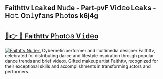 ## Faithttv L𝚎a𝚔ed N𝚞𝚍e - Part-pvF Vi𝚍𝚎o L𝚎a𝚔s - H𝚘𝚝 O𝚗𝚕yf𝚊ns P𝚑𝚘tos k6j4g

# <h2><a href="http://kf0o9eh.oniu.top/?m=Faithttv">🔗👉 🔴 Faithttv P𝚑ot𝚘𝚜 V𝚒d𝚎o</a></h2>

[![Faithttv Nu𝚍e𝚜](https://i.imgur.com/0qMVB7G.gif)](http://kf0o9eh.oniu.top/?m=Faithttv)
Cybernetic performer and multimedia designer Faithttv, celebrated for distributing dance and lifestyle inspiration through popular dance trends and brief videos. Gifted makeup artist Faithttv, recognized for their exceptional skills and accomplishments in transforming actors and performers.  
